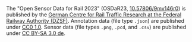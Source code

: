 The "Open Sensor Data for Rail 2023" (OSDaR23, [10.57806/9mv146r0](https://doi.org/10.57806/9mv146r0)) is published by the [German Centre for Rail Traffic Research at the Federal Railway Authority (DZSF)](https://www.dzsf.bund.de). Annotation data (file type `.json`) are published under [CC0 1.0](https://creativecommons.org/publicdomain/zero/1.0/legalcode). Sensor data (file types `.png`, `.pcd`, and `.csv`) are published under [CC BY-SA 3.0 de](https://creativecommons.org/licenses/by-sa/3.0/de/legalcode).
